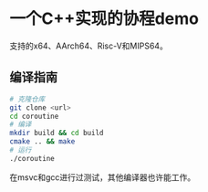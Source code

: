 # 一个C++实现的协程demo

支持的x64、AArch64、Risc-V和MIPS64。
## 编译指南
```bash
# 克隆仓库
git clone <url>
cd coroutine
# 编译
mkdir build && cd build
cmake .. && make
# 运行
./coroutine
```
在msvc和gcc进行过测试，其他编译器也许能工作。
